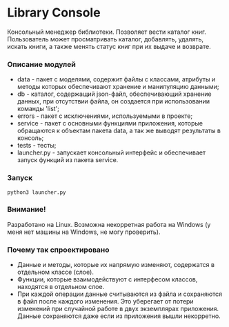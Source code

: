 # Library Console

Консольный менеджер библиотеки. Позволяет вести каталог книг. Пользователь может просматривать каталог, добавлять, удалять, искать книги, а также менять статус книг при их выдаче и возврате.

### Описание модулей
- data - пакет с моделями, содержит файлы с классами, атрибуты и методы которых обеспечивают хранение и манипуляцию данными;
- db - каталог, содержащий json-файл, обеспечивающий хранение данных, при отсутствии файла, он создается при использовании команды 'list';
- errors - пакет с исключениями, используемыми в проекте;
- service - пакет с основными функциями приложения, которые обращаются к объектам пакета data, а так же выводят результаты в консоль;
- tests - тесты;
- launcher.py - запускает консольный интерфейс и обеспечивает запуск функций из пакета service.


### Запуск
```
python3 launcher.py
```
### Внимание!
Разработано на Linux. Возможна некорретная работа на Windows (у меня нет машины на Windows, не могу проверить).

### Почему так спроектировано
- Данные и методы, которые их напрямую изменяют, содержатся в отдельном классе (слое).
- Функции, которые взаимодействуют с интерфесом классов, находятся в отдельном слое.
- При каждой операции данные считываются из файла и сохраняются в файл после каждого изменения. Это уберегает от потери изменений при случайной работе в двух экземплярах приложения. Данные сохраняются даже если из приложения вышли некорретно.
